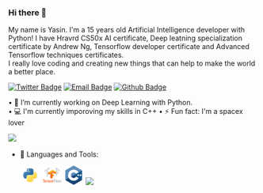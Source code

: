 ### Hi there 👋
My name is Yasin.
I'm a 15 years old Artificial Intelligence developer with Python!
I have Hravrd CS50x AI certificate, Deep leatning specialization certificate by Andrew Ng, Tensorflow developer certificate and Advanced Tensorflow techniques certificates.  
I really love coding and creating new things that can help to make the world a better place.

[![Twitter Badge](https://img.shields.io/badge/-Twitter-1da1f2?style=flat-square&labelColor=1da1f2&logo=twitter&logoColor=white&link=https://twitter.com/Yaronzz)](https://twitter.com/yasin_shafiei)
[![Email Badge](https://img.shields.io/badge/-Email-c14438?style=flat-square&logo=Gmail&logoColor=white&link=mailto:yaronhuang@foxmail.com)](mailto:yasinshafiei1386@gmail.com)
[![Github Badge](https://img.shields.io/badge/-Github-232323?style=flat-square&logo=Github&logoColor=white&link=https://space.bilibili.com/7708412)](https://github.com/YasinShafiei)


• 🔭 I’m currently working on Deep Learning with Python. <br />
• 💻 I'm currently imporoving my skills in C++
• ⚡ Fun fact: I'm a spacex lover <br />

<img height="180em" src="https://github-readme-stats.vercel.app/api?username=YasinShafiei&show_icons=true&hide_border=true&&count_private=true&include_all_commits=true" />

- 🌱 Languages and Tools: 


    <div>
        <code><img height="40" src="https://raw.githubusercontent.com/github/explore/80688e429a7d4ef2fca1e82350fe8e3517d3494d/topics/python/python.png"></code>
        <code><img height="40" src="https://raw.githubusercontent.com/github/explore/80688e429a7d4ef2fca1e82350fe8e3517d3494d/topics/tensorflow/tensorflow.png"></code>
        <code><img height="40" src="https://raw.githubusercontent.com/github/explore/80688e429a7d4ef2fca1e82350fe8e3517d3494d/topics/cpp/cpp.png"></code>
        <code><img height="40" src="https://cdn.svgporn.com/logos/visual-studio-code.svg"></code>
    </div>





<!--
**YasinShafiei/YasinShafiei** is a ✨ _special_ ✨ repository because its `README.md` (this file) appears on your GitHub profile.


